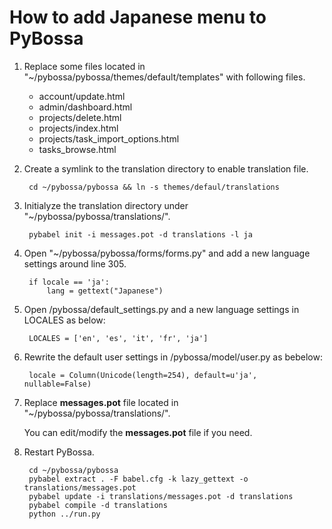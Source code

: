 # How to add Japanese menu to PyBossa 

1. Replace some files located in "~/pybossa/pybossa/themes/default/templates" with following files.

    + account/update.html
    + admin/dashboard.html
    + projects/delete.html
    + projects/index.html
    + projects/task_import_options.html
    + tasks_browse.html

2. Create a symlink to the translation directory to enable translation file. 

        cd ~/pybossa/pybossa && ln -s themes/defaul/translations

3. Initialyze the translation directory under "~/pybossa/pybossa/translations/".  
    
        pybabel init -i messages.pot -d translations -l ja

4. Open "~/pybossa/pybossa/forms/forms.py" and add a new language settings around line 305.
    
        if locale == 'ja':
            lang = gettext("Japanese")

5. Open /pybossa/default_settings.py and a new language settings in LOCALES as below:
    
        LOCALES = ['en', 'es', 'it', 'fr', 'ja']


6. Rewrite the default user settings in /pybossa/model/user.py as bebelow:
    
        locale = Column(Unicode(length=254), default=u'ja', nullable=False)

7. Replace **messages.pot** file located in "~/pybossa/pybossa/translations/".

    You can edit/modify the **messages.pot** file if you need.

8. Restart PyBossa.
    
        cd ~/pybossa/pybossa  
        pybabel extract . -F babel.cfg -k lazy_gettext -o translations/messages.pot
        pybabel update -i translations/messages.pot -d translations
        pybabel compile -d translations
        python ../run.py

